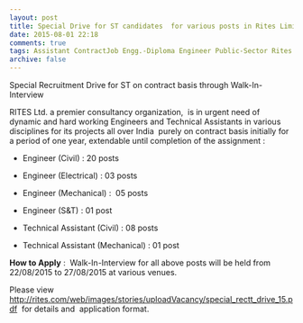 ```yaml
---
layout: post
title: Special Drive for ST candidates  for various posts in Rites Limited Agu-2015 
date: 2015-08-01 22:18
comments: true
tags: Assistant ContractJob Engg.-Diploma Engineer Public-Sector Rites Special Drive Technical Walk-In
archive: false
---
```

Special Recruitment Drive for ST on contract basis through Walk-In-Interview

RITES Ltd. a premier consultancy organization,  is in urgent need of dynamic and hard working 
Engineers and Technical Assistants in various disciplines for its projects all over India  purely on contract basis initially for a period of one year, extendable until completion of the assignment : 



- Engineer (Civil) : 20 posts
- Engineer (Electrical) : 03 posts
- Engineer (Mechanical) :  05 posts 
- Engineer (S&T) : 01 post 

- Technical Assistant (Civil) : 08 posts

- Technical Assistant (Mechanical) : 01 post 



**How to Apply** :  Walk-In-Interview for all above posts will be held from 22/08/2015 to 27/08/2015 at various venues. 

Please view <http://rites.com/web/images/stories/uploadVacancy/special_rectt_drive_15.pdf>  for details and  application format.



